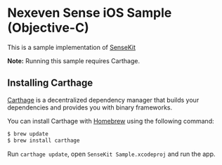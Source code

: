 # Nexeven Sense iOS Sample (Objective-C)
This is a sample implementation of [SenseKit](https://github.com/nexeven/SenseKit)

**Note:** Running this sample requires Carthage.

## Installing Carthage

[Carthage](https://github.com/Carthage/Carthage) is a decentralized dependency manager that builds your dependencies and provides you with binary frameworks.

You can install Carthage with [Homebrew](http://brew.sh/) using the following command:

```bash
$ brew update
$ brew install carthage
```

Run `carthage update`, open `SenseKit Sample.xcodeproj` and run the app.